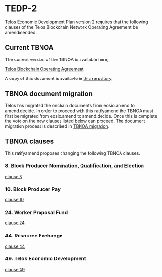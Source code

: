 # TEDP-2
Telos Economic Development Plan version 2 requires that the following clauses of the Telos Blockchain Network Operating Agreement be amendmended.

## Current TBNOA

The current version of the TBNOA is available here;

[Telos Blockchain Operating Agreement](https://tbnoa.org/details.html?docid=6)

A copy of this document is availavle in [this rerpsitory](./current/tbnoa.md).

## TBNOA document migration

Telos has migrated the onchain documents from eosio.amend to amend.decide. In order to proceed with this ratifyamend the TBNOA must first be migrated from eosio.amend to amend.decide. Once this is complete the vote on the new clauses listed below can proceed. The document migration process is described in [TBNOA migration](./tbnoa-migration.md).

## TBNOA clauses

This ratifyamend proposes changing the following TBNOA clauses.

### 8. Block Producer Nomination, Qualification, and Election

[clause 8](./clause-8.md)

### 10. Block Producer Pay

[clause 10](./clause-10.md)

### 24. Worker Proposal Fund

[clause 24](./clause-24.md)

### 44. Resource Exchange

[clause 44](./clause-44.md)

### 49. Telos Economic Development

[clause 49](./clause-49.md)
